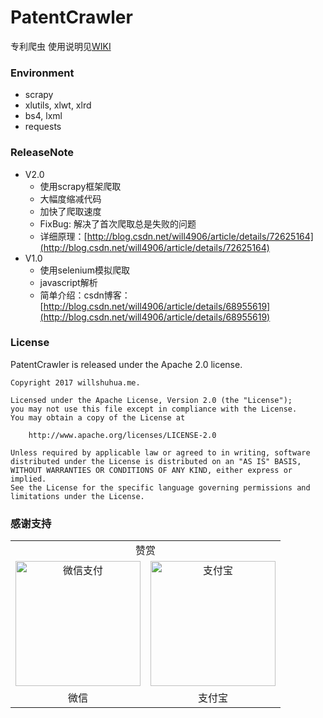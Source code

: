 # PatentCrawler

专利爬虫
使用说明见[WIKI](https://github.com/will4906/PatentCrawler/wiki)

### Environment

* scrapy
* xlutils, xlwt, xlrd
* bs4, lxml
* requests

### ReleaseNote
* V2.0
    * 使用scrapy框架爬取
    * 大幅度缩减代码
    * 加快了爬取速度
    * FixBug: 解决了首次爬取总是失败的问题
    * 详细原理：[http://blog.csdn.net/will4906/article/details/72625164](http://blog.csdn.net/will4906/article/details/72625164)
* V1.0
    * 使用selenium模拟爬取
    * javascript解析
    * 简单介绍：csdn博客：[http://blog.csdn.net/will4906/article/details/68955619](http://blog.csdn.net/will4906/article/details/68955619)

### License
PatentCrawler is released under the Apache 2.0 license.
```
Copyright 2017 willshuhua.me.

Licensed under the Apache License, Version 2.0 (the "License");
you may not use this file except in compliance with the License.
You may obtain a copy of the License at

    http://www.apache.org/licenses/LICENSE-2.0

Unless required by applicable law or agreed to in writing, software
distributed under the License is distributed on an "AS IS" BASIS,
WITHOUT WARRANTIES OR CONDITIONS OF ANY KIND, either express or implied.
See the License for the specific language governing permissions and
limitations under the License.
```
### 感谢支持
<table width="100%">
<tr><td align="center" colspan="2">赞赏</td></tr>
    <tr>
        <td align="center">
        <img src="http://img.blog.csdn.net/20170521121423299?watermark/2/text/aHR0cDovL2Jsb2cuY3Nkbi5uZXQvd2lsbDQ5MDY=/font/5a6L5L2T/fontsize/400/fill/I0JBQkFCMA==/dissolve/70/gravity/SouthEast" width="200px" alt="微信支付">
        </td>
        <td align="center">
        <img src="http://img.blog.csdn.net/20170521131930503?watermark/2/text/aHR0cDovL2Jsb2cuY3Nkbi5uZXQvd2lsbDQ5MDY=/font/5a6L5L2T/fontsize/400/fill/I0JBQkFCMA==/dissolve/70/gravity/SouthEast" width="200px" alt="支付宝">
        </td>
    </tr>
    <tr>
    <td align="center">微信</td>
    <td align="center">支付宝</td>
    </tr>
</table>